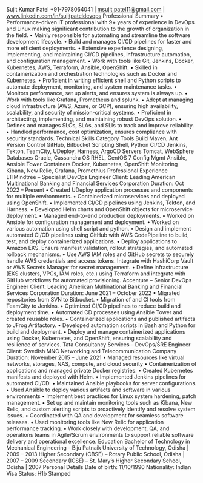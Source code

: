 Sujit Kumar Patel
+91-7978064041 | msujit.patel11@gmail.com | www.linkedin.com/in/sujitpateldevops
Professional Summary
•	Performance-driven IT professional with 9+ years of experience in DevOps and Linux making significant contribution to the growth of organization in the field.
•	Mainly responsible for automating and streamline the software development lifecycle.
•	Build and manages CI/CD pipelines for faster and more efficient deployments.
•	Extensive experience designing, implementing, and maintaining CI/CD pipelines, infrastructure automation, and configuration management.
•	Work with tools like Git, Jenkins, Docker, Kubernetes, AWS, Terraform, Ansible, OpenShift.
•	Skilled in containerization and orchestration technologies such as Docker and Kubernetes.
•	Proficient in writing efficient shell and Python scripts to automate deployment, monitoring, and system maintenance tasks.
•	Monitors performance, set up alerts, and ensures system is always up.
•	Work with tools like Grafana, Prometheus and splunk.
•	Adept at managing cloud infrastructure (AWS, Azure, or GCP), ensuring high availability, scalability, and security of mission-critical systems.
•	Proficient in architecting, implementing, and maintaining robust DevOps solution.
•	Defines and manages SLOs, SLAs, and SLIs to track and improve reliability.
•	Handled performance, cost optimization, ensures compliance with security standards.
Technical Skills
Category	Tools
Build	Maven, Ant
Version Control	GitHub, Bitbucket
Scripting	Shell, Python
CI/CD	Jenkins, Tekton, TeamCity, UDeploy, Harness, ArgoCD
Servers	Tomcat, WebSphere
Databases	Oracle, Cassandra
OS	RHEL, CentOS 7
Config Mgmt	Ansible, Ansible Tower
Containers	Docker, Kubernetes, OpenShift
Monitoring	Kibana, New Relic, Grafana, Promethius
Professional Experience
LTIMindtree – Specialist DevOps Engineer
Client: Leading American Multinational Banking and Financial Services Corporation
Duration: Oct 2022 – Present
•	Created UDeploy application processes and components for multiple environments.
•	Containerized microservices and deployed using OpenShift.
•	Implemented CI/CD pipelines using Jenkins, Tekton, and Harness.
•	Developed Helm charts and OpenShift objects for microservice deployment.
•	Managed end-to-end production deployments.
•	Worked on Ansible for configuration management and deployment.
•	Worked on various automation using shell script and python.
•	Design and implement automated CI/CD pipelines using GitHub with AWS CodePipeline to build, test, and deploy containerized applications.
•	Deploy applications to Amazon EKS. Ensure manifest validation, rollout strategies, and automated rollback mechanisms.
•	Use AWS IAM roles and GitHub secrets to securely handle AWS credentials and access tokens. Integrate with HashiCorp Vault or AWS Secrets Manager for secret management.
•	Define infrastructure (EKS clusters, VPCs, IAM roles, etc.) using Terraform and integrate with GitHub workflows for automated provisioning.
Accenture – Senior DevOps Engineer
Client: Leading American Multinational Banking and Financial Services Corporation
Duration: June 2021 – October 2022
•	Migrated repositories from SVN to Bitbucket. 
•	Migration of and CI tools from TeamCity to Jenkins.
•	Optimized CI/CD pipelines to reduce build and deployment time.
•	Automated CD processes using Ansible Tower and created reusable roles.
•	Containerized applications and published artifacts to JFrog Artifactory.
•	Developed automation scripts in Bash and Python for build and deployment.
•	Deploy and manage containerized applications using Docker, Kubernetes, and OpenShift, ensuring scalability and resilience of services.
Tata Consultancy Services – DevOps/SRE Engineer
Client: Swedish MNC Networking and Telecommunication Company
Duration: November 2015 – June 2021
•	Managed resources like virtual networks, storages, NAS, compute, and cloud security
•	Containerization of applications and managed private Docker registries.
•	Created Kubernetes manifests and deployed with Helm.
•	Implemented Jenkins pipelines for automated CI/CD.
•	Maintained Ansible playbooks for server configurations.
•	Used Ansible to deploy various artifacts and software in various environments
•	Implement best practices for Linux system hardening, patch management.
•	Set up and maintain monitoring tools such as Kibana, New Relic, and custom alerting scripts to proactively identify and resolve system issues.
•	Coordinated with QA and development for seamless software releases.
•	Used monitoring tools like New Relic for application performance tracking.
•	Work closely with development, QA, and operations teams in Agile/Scrum environments to support reliable software delivery and operational excellence.
Education
Bachelor of Technology in Mechanical Engineering - Biju Patnaik University of Technology, Odisha | 2009 – 2013
Higher Secondary (CBSE) – Rotary Public School, Odisha | 2007 – 2009
Secondary (ICSE) – St. Mary’s Higher Secondary School, Odisha | 2007
Personal Details
Date of birth: 11/10/1990 				Nationality: Indian
Visa Status: H1b Stamped 
